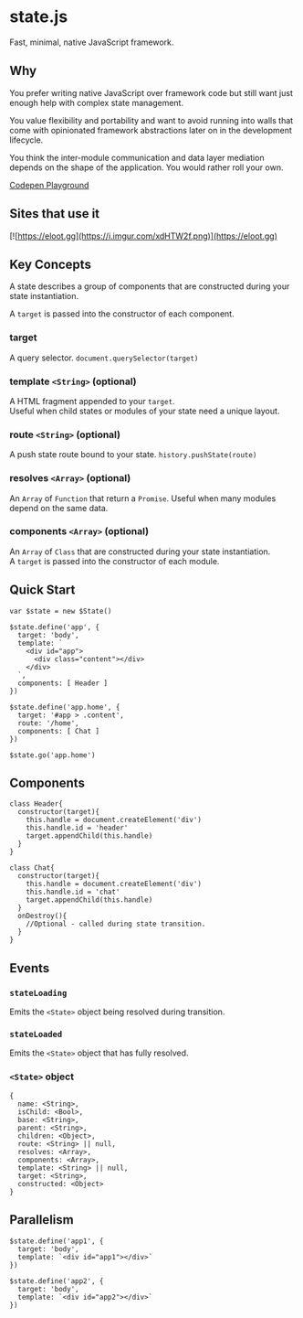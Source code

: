 
# state.js
Fast, minimal, native JavaScript framework.


## Why
You prefer writing native JavaScript over framework code but still want just enough help with complex state management. 

You value flexibility and portability and want to avoid running into walls that come with opinionated framework abstractions later on in the development lifecycle. 

You think the inter-module communication and data layer mediation depends on the shape of the application. You would rather roll your own.

[Codepen Playground](https://codepen.io/gigablox/pen/ExYdjYd)

## Sites that use it

[![https://eloot.gg](https://i.imgur.com/xdHTW2f.png)](https://eloot.gg)


## Key Concepts
A state describes a group of components that are constructed during your state instantiation.

A `target` is passed into the constructor of each component.

### target
A query selector. `document.querySelector(target)`

### template `<String>` (optional)
A HTML fragment appended to your `target`.  
Useful when child states or modules of your state need a unique layout.

### route `<String>` (optional)
A push state route bound to your state. `history.pushState(route)`

### resolves `<Array>` (optional)
An `Array` of `Function` that return a `Promise`. Useful when many modules depend on the same data.

### components `<Array>` (optional)
An `Array` of `Class` that are constructed during your state instantiation.  
A `target` is passed into the constructor of each module.


## Quick Start
```
var $state = new $State()

$state.define('app', {
  target: 'body',
  template: `
    <div id="app">
      <div class="content"></div>
    </div>
  `,
  components: [ Header ]
})

$state.define('app.home', {
  target: '#app > .content',
  route: '/home',
  components: [ Chat ]
})

$state.go('app.home')
```


## Components
```
class Header{
  constructor(target){
    this.handle = document.createElement('div')
    this.handle.id = 'header'
    target.appendChild(this.handle)
  }
}

class Chat{
  constructor(target){
    this.handle = document.createElement('div')
    this.handle.id = 'chat'
    target.appendChild(this.handle)
  }
  onDestroy(){
    //Optional - called during state transition.
  }
}
```


## Events

### `stateLoading`
Emits the `<State>` object being resolved during transition.

### `stateLoaded`
Emits the `<State>` object that has fully resolved.


### `<State>` object
  
```
{
  name: <String>,
  isChild: <Bool>,
  base: <String>,
  parent: <String>,
  children: <Object>,
  route: <String> || null,
  resolves: <Array>,
  components: <Array>,
  template: <String> || null,
  target: <String>,
  constructed: <Object> 
}
```


## Parallelism
```
$state.define('app1', {
  target: 'body',
  template: `<div id="app1"></div>`
})

$state.define('app2', {
  target: 'body',
  template: `<div id="app2"></div>`
})
```
